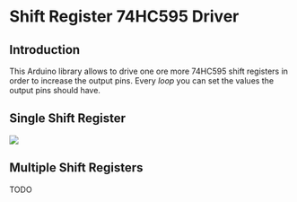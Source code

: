 <html>
<h1>Shift Register 74HC595 Driver</h1>
  <h2>Introduction</h2>
  <p>This Arduino library allows to drive one ore more 74HC595 shift registers in order to increase the output pins. Every <em>loop</em> you can set the values the output pins should have.</p>
  
  <h2>Single Shift Register</h2>
  <p><img src="https://github.com/giuzan/arduino-shift-register/blob/master/doc/files/circuit_single_shift_register.svg"></img></p>
  
  <h2>Multiple Shift Registers</h2>
  TODO
</html>

